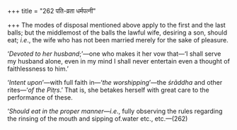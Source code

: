 +++
title = "262 पति-व्रता धर्मपत्नी"

+++
The modes of disposal mentioned above apply to the first and the last
balls; but the middlemost of the balls the lawful wife, desiring a son,
should eat; *i.e*., the wife who has not been married merely for the
sake of pleasure.

‘*Devoted to her husband*;’—one who makes it her vow that—‘I shall serve
my husband alone, even in my mind I shall never entertain even a thought
of faithlessness to him.’

‘*Intent upon*’—with full faith in—‘*the worshipping*’—the *śrāddha* and
other rites—‘*of the Pitṛs*.’ That is, she betakes herself with great
care to the performance of these.

‘*Should eat in the proper manner*—*i.e*., fully observing the rules
regarding the rinsing of the mouth and sipping of.water etc., etc.—(262)


